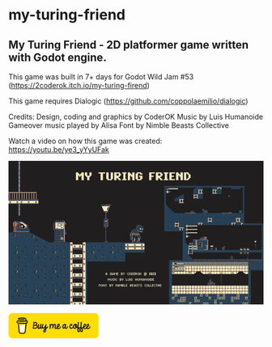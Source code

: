 # my-turing-friend
## My Turing Friend - 2D platformer game written with Godot engine.

This game was built in 7+ days for Godot Wild Jam #53 (https://2coderok.itch.io/my-turing-firend)

This game requires Dialogic (https://github.com/coppolaemilio/dialogic)

Credits:
Design, coding and graphics by CoderOK
Music by Luis Humanoide
Gameover music played by Alisa
Font by Nimble Beasts Collective

Watch a video on how this game was created: https://youtu.be/ye3_yYyUFak

[<img alt="My Turing Friend - 2D platformer Godot" src="https://github.com/2CoderOK/my-turing-friend/blob/main/my_turing_friend_preview_small.png" />](https://youtu.be/ye3_yYyUFak)


[<img alt="Buy me a coffee" height="50px" src="https://github.com/2CoderOK/jp-trainer/blob/main/yellow-button.png" />](https://www.buymeacoffee.com/coderok)
